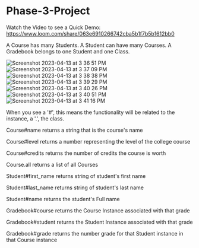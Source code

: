# Phase-3-Project

Watch the Video to see a Quick Demo:
https://www.loom.com/share/063e6910266742cba5b1f7b5b1612bb0

A Course has many Students.
A Student can have many Courses.
A Gradebook belongs to one Student and one Class.

![Screenshot 2023-04-13 at 3 36 51 PM](https://user-images.githubusercontent.com/112665601/231866330-1285a99b-2057-4d5d-8038-c6b856971b94.png)
![Screenshot 2023-04-13 at 3 37 09 PM](https://user-images.githubusercontent.com/112665601/231866345-5816ca32-6aca-4e5c-a323-3d8aedb2c4a3.png)
![Screenshot 2023-04-13 at 3 38 38 PM](https://user-images.githubusercontent.com/112665601/231866357-f494f279-0916-4b70-88a6-fa98e403bf38.png)
![Screenshot 2023-04-13 at 3 39 29 PM](https://user-images.githubusercontent.com/112665601/231866370-79d37d32-634c-4e59-94c5-338b1d08138a.png)
![Screenshot 2023-04-13 at 3 40 26 PM](https://user-images.githubusercontent.com/112665601/231866397-d36d8310-afd0-46b3-85b7-19c1611aaabd.png)
![Screenshot 2023-04-13 at 3 40 51 PM](https://user-images.githubusercontent.com/112665601/231866417-bb01a097-539c-4de7-979f-1988d5a436dc.png)
![Screenshot 2023-04-13 at 3 41 16 PM](https://user-images.githubusercontent.com/112665601/231866428-8743c68e-4d85-4946-949b-d3570dbdcb08.png)



When you see a '#', this means the functionality will be related to the instance, a '.', the class.

Course#name
    returns a string that is the course's name

Course#level
    returns a number representing the level of the college course

Course#credits
    returns the number of credits the course is worth

Course.all
    returns a list of all Courses



Student#first_name
    returns string of student's first name

Student#last_name
    returns string of student's last name

Student#name
    returns the student's Full name



Gradebook#course
    returns the Course Instance associated with that grade

Gradebook#student
    returns the Student Instance associated with that grade

Gradebook#grade
    returns the number grade for that Student instance in that Course instance
